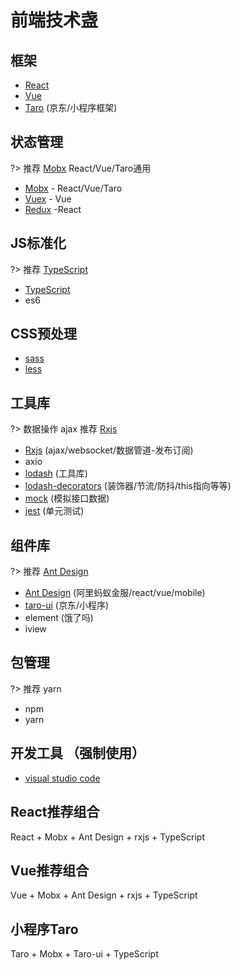 
# 前端技术盏
## 框架
- [React](https://react.docschina.org/)
- [Vue](https://cn.vuejs.org/)
- [Taro](https://taro.aotu.io/) (京东/小程序框架)

## 状态管理
?> 推荐 [Mobx](https://cn.mobx.js.org/)  React/Vue/Taro通用

- [Mobx](https://cn.mobx.js.org/) - React/Vue/Taro
- [Vuex](https://vuex.vuejs.org/zh/) - Vue
- [Redux](https://www.redux.org.cn/) -React

## JS标准化
?> 推荐 [TypeScript](https://www.tslang.cn/index.html)

- [TypeScript](https://www.tslang.cn/index.html)
- es6

## CSS预处理
- [sass](http://sass.bootcss.com/)
- [less](http://lesscss.cn/)

## 工具库
?> 数据操作 ajax 推荐 [Rxjs](https://rxjs.dev/)

- [Rxjs](https://rxjs.dev/) (ajax/websocket/数据管道-发布订阅)
- axio
- [lodash](https://www.html.cn/doc/lodash/) (工具库)
- [lodash-decorators](https://steelsojka.github.io/lodash-decorators/) (装饰器/节流/防抖/this指向等等)
- [mock](http://mockjs.com/) (模拟接口数据)
- [jest](https://jestjs.io/docs/zh-Hans/getting-started) (单元测试)

## 组件库
?> 推荐 [Ant Design](https://ant.design/docs/react/introduce-cn)

- [Ant Design](https://ant.design/docs/react/introduce-cn) (阿里蚂蚁金服/react/vue/mobile)
- [taro-ui](https://taro-ui.aotu.io/#/) (京东/小程序)
- element (饿了吗)
- iview

## 包管理
?> 推荐 yarn

- npm 
- yarn

## 开发工具 （强制使用）
- [visual studio code](https://code.visualstudio.com/)

## React推荐组合
React + Mobx + Ant Design + rxjs + TypeScript

## Vue推荐组合
Vue + Mobx + Ant Design + rxjs + TypeScript

## 小程序Taro
Taro + Mobx + Taro-ui + TypeScript